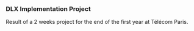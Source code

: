 ### DLX Implementation Project
Result of a 2 weeks project for the end of the first year at Télécom Paris.
